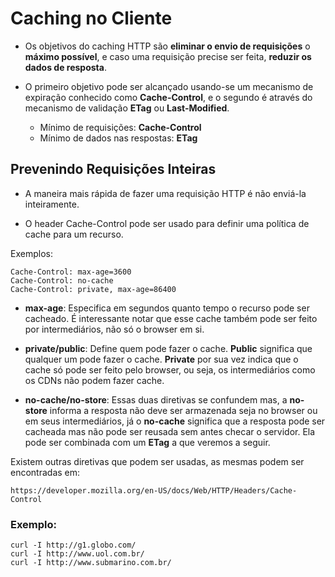 # Caching no Cliente

- Os objetivos do caching HTTP são __eliminar o envio de requisições__ o __máximo possível__, e caso uma requisição precise ser feita, __reduzir os dados de resposta__.

- O primeiro objetivo pode ser alcançado usando-se um mecanismo de expiração conhecido como __Cache-Control__, e o segundo é através do mecanismo de validação __ETag__ ou __Last-Modified__.

    - Mínimo de requisições: __Cache-Control__
    - Mínimo de dados nas respostas: __ETag__

## Prevenindo Requisições Inteiras

- A maneira mais rápida de fazer uma requisição HTTP é não enviá-la inteiramente.

- O header Cache-Control pode ser usado para definir uma política de cache para um recurso.

Exemplos:

    Cache-Control: max-age=3600
    Cache-Control: no-cache
    Cache-Control: private, max-age=86400

- __max-age__: Especifica em segundos quanto tempo o recurso pode ser cacheado. É interessante notar que esse cache também pode ser feito por intermediários, não só o browser em si.

- __private/public__: Define quem pode fazer o cache. __Public__ significa que qualquer um pode fazer o cache. __Private__ por sua vez indica que o cache só pode ser feito pelo browser, ou seja, os intermediários como os CDNs não podem fazer cache.

- __no-cache/no-store__: Essas duas diretivas se confundem mas, a __no-store__ informa a resposta não deve ser armazenada seja no browser ou em seus intermediários, já o __no-cache__ significa que a resposta pode ser cacheada mas não pode ser reusada sem antes checar o servidor. Ela pode ser combinada com um __ETag__ a que veremos a seguir.

Existem outras diretivas que podem ser
usadas, as mesmas podem ser encontradas em:
```
https://developer.mozilla.org/en-US/docs/Web/HTTP/Headers/Cache-Control
```

### Exemplo:

    curl -I http://g1.globo.com/
    curl -I http://www.uol.com.br/
    curl -I http://www.submarino.com.br/

